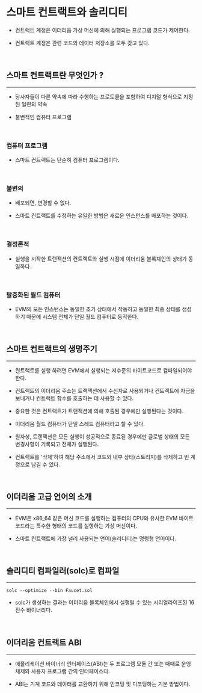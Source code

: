 # 스마트 컨트랙트와 솔리디티

- 컨트랙트 계정은 이더리움 가상 머신에 의해 실행되는 프로그램 코드가 제어한다.

- 컨트랙트 계정은 관련 코드와 데이터 저장소를 모두 갖고 있다.

<br>

## 스마트 컨트랙트란 무엇인가 ?
<hr>

- 당사자들이 다른 약속에 따라 수행하는 프로토콜을 포함하여 디지털 형식으로 지정된 일련의 약속

- 불변적인 컴퓨터 프로그램

<br>

### 컴퓨터 프로그램

- 스마트 컨트랙트는 단순히 컴퓨터 프로그램이다.

<br>

### 불변의

- 배포되면, 변경할 수 없다.

- 스마트 컨트랙트를 수정하는 유일한 방법은 새로운 인스턴스를 배포하는 것이다.

<br>

### 결정론적

- 실행을 시작한 트랜잭션의 컨트랙트와 실행 시점에 이더리움 블록체인의 상태가 동일하다.

<br>

### 탈중화된 월드 컴퓨터

- EVM의 모든 인스턴스는 동일한 초기 상태에서 작동하고 동일한 최종 상태를 생성하기 때문에 시스템 전체가 단일 월드 컴퓨터로 동작한다.

<br>

## 스마트 컨트랙트의 생명주기
<hr>

- 컨트랙트를 실행 하려면 EVM에서 실행되는 저수준의 바이트코드로 컴파일되어야 한다.

- 컨트랙트의 이더리움 주소는 트랙잭션에서 수신자로 사용되거나 컨트랙트에 자금을 보내거나 컨트랙트 함수를 호출하는 데 사용할 수 있다.

- 중요한 것은 컨트랙트가 트랜잭션에 의해 호출된 경우에만 실행된다는 것이다.

- 이더리움 월드 컴퓨터가 단일 스레드 컴퓨터라고 할 수 있다.

- 원자성, 트랜잭션은 모든 실행이 성공적으로 종료된 경우에만 글로벌 상태의 모든 변경사항이 기록되고 전체가 실행된다.

- 컨트랙트를 '삭제'하여 해당 주소에서 코드와 내부 상태(스토리지)를 삭제하고 빈 계정으로 남길 수 있다.

<br>

## 이더리움 고급 언어의 소개
<hr>

- EVM은 x86_64 같은 머신 코드를 실행하는 컴퓨터의 CPU와 유사한 EVM 바이트코드라는 특수한 형태의 코드를 실행하는 가상 머신이다.

- 스마트 컨트랙트에 가장 널리 사용되는 언어(솔리디티)는 명령형 언어이다.

<br>

## 솔리디티 컴파일러(solc)로 컴파일
<hr>

~~~shell
solc --optimize --bin Faucet.sol
~~~

- solc가 생성하는 결과는 이더리움 블록체인에서 실행될 수 있는 시리얼라이즈된 16진수 바이너리다.

<br>

## 이더리움 컨트랙트 ABI
<hr>

- 애플리케이션 바이너리 인터페이스(ABI)는 두 프로그램 모듈 간 또는 때때로 운영체제와 사용자 프로그램 간의 인터페이스다.

- ABI는 기계 코드와 데이터를 교환하기 위해 인코딩 및 디코딩하는 기본 방법이다.

